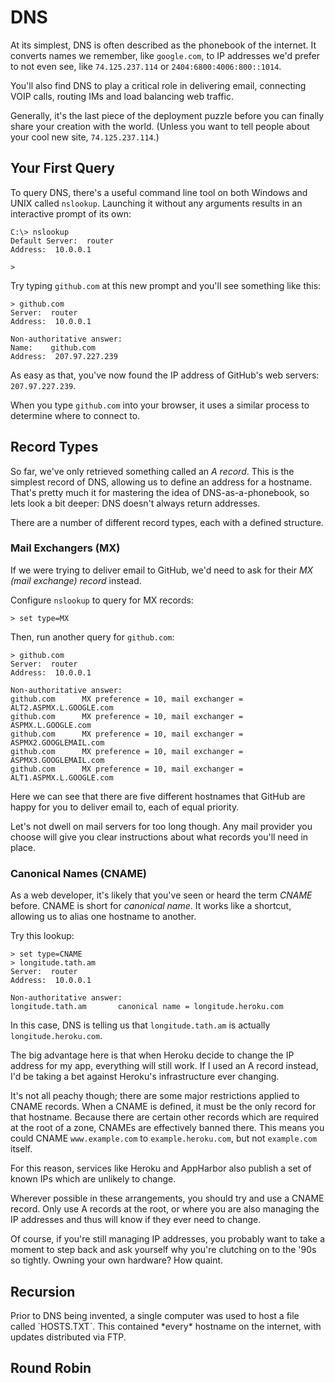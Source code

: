 # DNS

At its simplest, DNS is often described as the phonebook of the internet. It converts names we remember, like `google.com`, to IP addresses we'd prefer to not even see, like `74.125.237.114` or `2404:6800:4006:800::1014`.

You'll also find DNS to play a critical role in delivering email, connecting VOIP calls, routing IMs and load balancing web traffic.

Generally, it's the last piece of the deployment puzzle before you can finally share your creation with the world. (Unless you want to tell people about your cool new site, `74.125.237.114`.)

## Your First Query

To query DNS, there's a useful command line tool on both Windows and UNIX called `nslookup`. Launching it without any arguments results in an interactive prompt of its own:

    C:\> nslookup
    Default Server:  router
    Address:  10.0.0.1
    
    >

Try typing `github.com` at this new prompt and you'll see something like this:

    > github.com
    Server:  router
    Address:  10.0.0.1
    
    Non-authoritative answer:
    Name:    github.com
    Address:  207.97.227.239

As easy as that, you've now found the IP address of GitHub's web servers: `207.97.227.239`.

When you type `github.com` into your browser, it uses a similar process to determine where to connect to.

## Record Types

So far, we've only retrieved something called an *A record*. This is the simplest record of DNS, allowing us to define an address for a hostname. That's pretty much it for mastering the idea of DNS-as-a-phonebook, so lets look a bit deeper: DNS doesn't always return addresses.

There are a number of different record types, each with a defined structure.

### Mail Exchangers (MX)

If we were trying to deliver email to GitHub, we'd need to ask for their *MX (mail exchange) record* instead.

Configure `nslookup` to query for MX records:

    > set type=MX

Then, run another query for `github.com`:
    
    > github.com
    Server:  router
    Address:  10.0.0.1
    
    Non-authoritative answer:
    github.com      MX preference = 10, mail exchanger = ALT2.ASPMX.L.GOOGLE.com
    github.com      MX preference = 10, mail exchanger = ASPMX.L.GOOGLE.com
    github.com      MX preference = 10, mail exchanger = ASPMX2.GOOGLEMAIL.com
    github.com      MX preference = 10, mail exchanger = ASPMX3.GOOGLEMAIL.com
    github.com      MX preference = 10, mail exchanger = ALT1.ASPMX.L.GOOGLE.com

Here we can see that there are five different hostnames that GitHub are happy for you to deliver email to, each of equal priority.

Let's not dwell on mail servers for too long though. Any mail provider you choose will give you clear instructions about what records you'll need in place.

### Canonical Names (CNAME)

As a web developer, it's likely that you've seen or heard the term *CNAME* before. CNAME is short for *canonical name*. It works like a shortcut, allowing us to alias one hostname to another.

Try this lookup:

    > set type=CNAME
    > longitude.tath.am
    Server:  router
    Address:  10.0.0.1
    
    Non-authoritative answer:
    longitude.tath.am       canonical name = longitude.heroku.com

In this case, DNS is telling us that `longitude.tath.am` is actually `longitude.heroku.com`.

The big advantage here is that when Heroku decide to change the IP address for my app, everything will still work. If I used an A record instead, I'd be taking a bet against Heroku's infrastructure ever changing.

It's not all peachy though; there are some major restrictions applied to CNAME records. When a CNAME is defined, it must be the only record for that hostname. Because there are certain other records which are required at the root of a zone, CNAMEs are effectively banned there. This means you could CNAME `www.example.com` to `example.heroku.com`, but not `example.com` itself.

For this reason, services like Heroku and AppHarbor also publish a set of known IPs which are unlikely to change.

Wherever possible in these arrangements, you should try and use a CNAME record. Only use A records at the root, or where you are also managing the IP addresses and thus will know if they ever need to change.

Of course, if you're still managing IP addresses, you probably want to take a moment to step back and ask yourself why you're clutching on to the '90s so tightly. Owning your own hardware? How quaint.

## Recursion

<aside>
Prior to DNS being invented, a single computer was used to host a file called `HOSTS.TXT`. This contained *every* hostname on the internet, with updates distributed via FTP.
</aside>

## Round Robin
